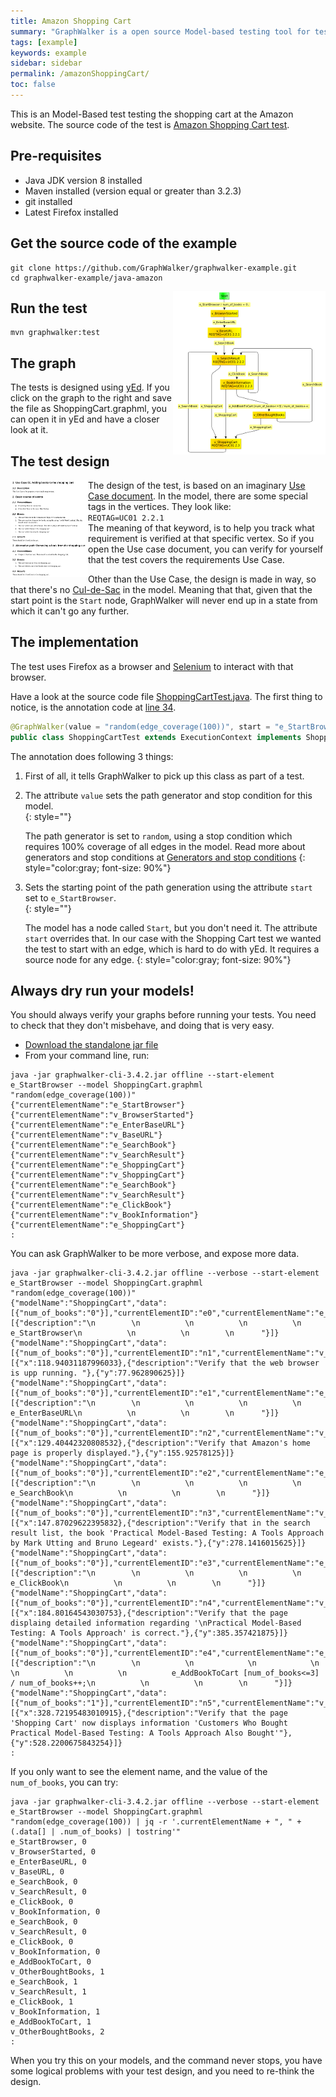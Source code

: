 ```yaml
---
title: Amazon Shopping Cart
summary: "GraphWalker is a open source Model-based testing tool for test automation. This page is an example where a test is designed using a Use Case document, and where requirement tracking is used. It's a working example."
tags: [example]
keywords: example
sidebar: sidebar
permalink: /amazonShoppingCart/
toc: false
---
```



This is an Model-Based test testing the shopping cart at the Amazon website. The source code of the test is [Amazon Shopping Cart test](https://github.com/GraphWalker/graphwalker-example/tree/master/java-amazon). 

## Pre-requisites

* Java JDK version 8 installed
* Maven installed (version equal or greater than 3.2.3)
* git installed
* Latest Firefox installed

## Get the source code of the example

```
git clone https://github.com/GraphWalker/graphwalker-example.git
cd graphwalker-example/java-amazon
```

<a download="ShoppingCart.graphml" href="/content/resources/ShoppingCart.graphml"><img src="/images/amazonShoppingCart_small.png" alt="Model" align="right"/></a>

## Run the test

```
mvn graphwalker:test
```

## The graph

The tests is designed using [yEd](http://www.yworks.com/en/products/yfiles/yed/). If you click on the graph to the right and save the file as ShoppingCart.graphml, you can open it in yEd and have a closer look at it.

## The test design

<a download="UC01.pdf" href="/content/resources/UC01.pdf"><img src="/images/UC01_small.png" alt="PDFl" align="left"/></a>

The design of the test, is based on an imaginary [Use Case document](/content/resources/UC01.pdf). In the model, there are some special tags in the vertices. They look like:<br>
`REQTAG=UC01 2.2.1`<br>
The meaning of that keyword, is to help you track what requirement is verified at that specific vertex. So if you open the Use case document, you can verify for yourself that the test covers the requirements Use Case.

Other than the Use Case, the design is made in way, so that there's no [Cul-de-Sac](https://en.wikipedia.org/wiki/Cul-de-sac) in the model. Meaning that that, given that the start point is the `Start` node, GraphWalker will never end up in a state from which it can't go any further.


## The implementation

The test uses Firefox as a browser and [Selenium](http://www.seleniumhq.org/) to interact with that browser.

Have a look at the source code file [ShoppingCartTest.java](https://github.com/GraphWalker/graphwalker-example/blob/fb5cebc5b3a5851a6763e113f463e66c17e93eaf/java-amazon/src/main/java/org/graphwalker/ShoppingCartTest.java). The first thing to notice, is the annotation code at [line 34](https://github.com/GraphWalker/graphwalker-example/blob/fb5cebc5b3a5851a6763e113f463e66c17e93eaf/java-amazon/src/main/java/org/graphwalker/ShoppingCartTest.java#L34).

```java
@GraphWalker(value = "random(edge_coverage(100))", start = "e_StartBrowser")
public class ShoppingCartTest extends ExecutionContext implements ShoppingCart {
```

The annotation does following 3 things:

1. First of all, it tells GraphWalker to pick up this class as part of a test.
2. The attribute `value` sets the path generator and stop condition for this model.<br>{: style=""}

   The path generator is set to `random`, using a stop condition which requires 100% coverage of all edges in the model. Read more about generators and stop conditions at [Generators and stop conditions](/generators_and_stop_conditions/)
   {: style="color:gray; font-size: 90%"}
   
3. Sets the starting point of the path generation using the attribute `start` set to `e_StartBrowser`.<br>{: style=""}

   The model has a node called `Start`, but you don't need it. The attribute `start` overrides that. In our case with the Shopping Cart test we wanted the test to start with an edge, which is hard to do with yEd. It requires a source node for any edge.
   {: style="color:gray; font-size: 90%"}

## Always dry run your models!

You should always verify your graphs before running your tests. You need to check that they don't misbehave, and doing that is very easy. 

* [Download the standalone jar file](/download/)
* From your command line, run:

```
java -jar graphwalker-cli-3.4.2.jar offline --start-element e_StartBrowser --model ShoppingCart.graphml "random(edge_coverage(100))"
{"currentElementName":"e_StartBrowser"}
{"currentElementName":"v_BrowserStarted"}
{"currentElementName":"e_EnterBaseURL"}
{"currentElementName":"v_BaseURL"}
{"currentElementName":"e_SearchBook"}
{"currentElementName":"v_SearchResult"}
{"currentElementName":"e_ShoppingCart"}
{"currentElementName":"v_ShoppingCart"}
{"currentElementName":"e_SearchBook"}
{"currentElementName":"v_SearchResult"}
{"currentElementName":"e_ClickBook"}
{"currentElementName":"v_BookInformation"}
{"currentElementName":"e_ShoppingCart"}
:
```
You can ask GraphWalker to be more verbose, and expose more data.

```
java -jar graphwalker-cli-3.4.2.jar offline --verbose --start-element e_StartBrowser --model ShoppingCart.graphml "random(edge_coverage(100))"
{"modelName":"ShoppingCart","data":[{"num_of_books":"0"}],"currentElementID":"e0","currentElementName":"e_StartBrowser","properties":[{"description":"\n        \n          \n          \n          \n          e_StartBrowser\n          \n          \n        \n      "}]}
{"modelName":"ShoppingCart","data":[{"num_of_books":"0"}],"currentElementID":"n1","currentElementName":"v_BrowserStarted","properties":[{"x":118.94031187996033},{"description":"Verify that the web browser is upp running. "},{"y":77.962890625}]}
{"modelName":"ShoppingCart","data":[{"num_of_books":"0"}],"currentElementID":"e1","currentElementName":"e_EnterBaseURL","properties":[{"description":"\n        \n          \n          \n          \n          e_EnterBaseURL\n          \n          \n        \n      "}]}
{"modelName":"ShoppingCart","data":[{"num_of_books":"0"}],"currentElementID":"n2","currentElementName":"v_BaseURL","properties":[{"x":129.40442320808532},{"description":"Verify that Amazon's home page is properly displayed."},{"y":155.92578125}]}
{"modelName":"ShoppingCart","data":[{"num_of_books":"0"}],"currentElementID":"e2","currentElementName":"e_SearchBook","properties":[{"description":"\n        \n          \n          \n          \n          e_SearchBook\n          \n          \n        \n      "}]}
{"modelName":"ShoppingCart","data":[{"num_of_books":"0"}],"currentElementID":"n3","currentElementName":"v_SearchResult","properties":[{"x":147.87029622395832},{"description":"Verify that in the search result list, the book 'Practical Model-Based Testing: A Tools Approach by Mark Utting and Bruno Legeard' exists."},{"y":278.1416015625}]}
{"modelName":"ShoppingCart","data":[{"num_of_books":"0"}],"currentElementID":"e3","currentElementName":"e_ClickBook","properties":[{"description":"\n        \n          \n          \n          \n          e_ClickBook\n          \n          \n        \n      "}]}
{"modelName":"ShoppingCart","data":[{"num_of_books":"0"}],"currentElementID":"n4","currentElementName":"v_BookInformation","properties":[{"x":184.80164543030753},{"description":"Verify that the page displaing detailed information regarding '\nPractical Model-Based Testing: A Tools Approach' is correct."},{"y":385.357421875}]}
{"modelName":"ShoppingCart","data":[{"num_of_books":"0"}],"currentElementID":"e4","currentElementName":"e_AddBookToCart","properties":[{"description":"\n        \n          \n            \n            \n          \n          \n          \n          e_AddBookToCart [num_of_books<=3] / num_of_books++;\n          \n          \n        \n      "}]}
{"modelName":"ShoppingCart","data":[{"num_of_books":"1"}],"currentElementID":"n5","currentElementName":"v_OtherBoughtBooks","properties":[{"x":328.72195483010915},{"description":"Verify that the page 'Shopping Cart' now displays information 'Customers Who Bought Practical Model-Based Testing: A Tools Approach Also Bought'"},{"y":528.2200675843254}]}
:
```

If you only want to see the element name, and the value of the `num_of_books`, you can try:

```
java -jar graphwalker-cli-3.4.2.jar offline --verbose --start-element e_StartBrowser --model ShoppingCart.graphml "random(edge_coverage(100)) | jq -r '.currentElementName + ", " + (.data[] | .num_of_books) | tostring'"
e_StartBrowser, 0
v_BrowserStarted, 0
e_EnterBaseURL, 0
v_BaseURL, 0
e_SearchBook, 0
v_SearchResult, 0
e_ClickBook, 0
v_BookInformation, 0
e_SearchBook, 0
v_SearchResult, 0
e_ClickBook, 0
v_BookInformation, 0
e_AddBookToCart, 0
v_OtherBoughtBooks, 1
e_SearchBook, 1
v_SearchResult, 1
e_ClickBook, 1
v_BookInformation, 1
e_AddBookToCart, 1
v_OtherBoughtBooks, 2
:
```


When you try this on your models, and the command never stops, you have some logical problems with your test design, and you need to re-think the design. 
